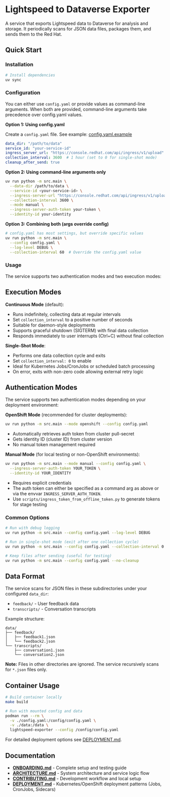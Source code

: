 # Lightspeed to Dataverse Exporter

A service that exports Lightspeed data to Dataverse for analysis and storage. It periodically scans for JSON data files, packages them, and sends them to the Red Hat.

## Quick Start

### Installation

```bash
# Install dependencies
uv sync
```

### Configuration

You can either use `config.yaml` or provide values as command-line arguments.
When both are provided, command-line arguments take precedence over config.yaml values.

**Option 1: Using config.yaml**

Create a `config.yaml` file. See example: [config.yaml.example](config.yaml.example)

```yaml
data_dir: "/path/to/data"
service_id: "your-service-id"
ingress_server_url: "https://console.redhat.com/api/ingress/v1/upload"
collection_interval: 3600  # 1 hour (set to 0 for single-shot mode)
cleanup_after_send: true
```

**Option 2: Using command-line arguments only**

```bash
uv run python -m src.main \
  --data-dir /path/to/data \
  --service-id <your-service-id> \
  --ingress-server-url "https://console.redhat.com/api/ingress/v1/upload" \
  --collection-interval 3600 \
  --mode manual \
  --ingress-server-auth-token your-token \
  --identity-id your-identity
```

**Option 3: Combining both (args override config)**

```bash
# config.yaml has most settings, but override specific values
uv run python -m src.main \
  --config config.yaml \
  --log-level DEBUG \
  --collection-interval 60  # Override the config.yaml value
```

### Usage

The service supports two authentication modes and two execution modes:

## Execution Modes

**Continuous Mode** (default):
- Runs indefinitely, collecting data at regular intervals
- Set `collection_interval` to a positive number of seconds
- Suitable for daemon-style deployments
- Supports graceful shutdown (SIGTERM) with final data collection
- Responds immediately to user interrupts (Ctrl+C) without final collection

**Single-Shot Mode**:
- Performs one data collection cycle and exits
- Set `collection_interval: 0` to enable
- Ideal for Kubernetes Jobs/CronJobs or scheduled batch processing
- On error, exits with non-zero code allowing external retry logic

## Authentication Modes

The service supports two authentication modes depending on your deployment environment:

**OpenShift Mode** (recommended for cluster deployments):
```bash
uv run python -m src.main --mode openshift --config config.yaml
```
- Automatically retrieves auth token from cluster pull-secret
- Gets identity ID (cluster ID) from cluster version
- No manual token management required

**Manual Mode** (for local testing or non-OpenShift environments):
```bash
uv run python -m src.main --mode manual --config config.yaml \
  --ingress-server-auth-token YOUR_TOKEN \
  --identity-id YOUR_IDENTITY
```
- Requires explicit credentials
- The auth token can either be specified as a command arg as above or via the envvar `INGRESS_SERVER_AUTH_TOKEN`.
- Use `scripts/ingress_token_from_offline_token.py` to generate tokens for stage testing

### Common Options

```bash
# Run with debug logging
uv run python -m src.main --config config.yaml --log-level DEBUG

# Run in single-shot mode (exit after one collection cycle)
uv run python -m src.main --config config.yaml --collection-interval 0

# Keep files after sending (useful for testing)
uv run python -m src.main --config config.yaml --no-cleanup
```

## Data Format

The service scans for JSON files in these subdirectories under your configured `data_dir`:

- `feedback/` - User feedback data
- `transcripts/` - Conversation transcripts

Example structure:
```
data/
├── feedback/
│   ├── feedback1.json
│   └── feedback2.json
└── transcripts/
    ├── conversation1.json
    └── conversation2.json
```

**Note:** Files in other directories are ignored. The service recursively scans for `*.json` files only.

## Container Usage

```bash
# Build container locally
make build

# Run with mounted config and data
podman run --rm \
  -v ./config.yaml:/config/config.yaml \
  -v ./data:/data \
  lightspeed-exporter --config /config/config.yaml
```

For detailed deployment options see [DEPLOYMENT.md](DEPLOYMENT.md).

## Documentation

- **[ONBOARDING.md](ONBOARDING.md)** - Complete setup and testing guide
- **[ARCHITECTURE.md](ARCHITECTURE.md)** - System architecture and service logic flow  
- **[CONTRIBUTING.md](CONTRIBUTING.md)** - Development workflow and local setup
- **[DEPLOYMENT.md](DEPLOYMENT.md)** - Kubernetes/OpenShift deployment patterns (Jobs, CronJobs, Sidecars)

